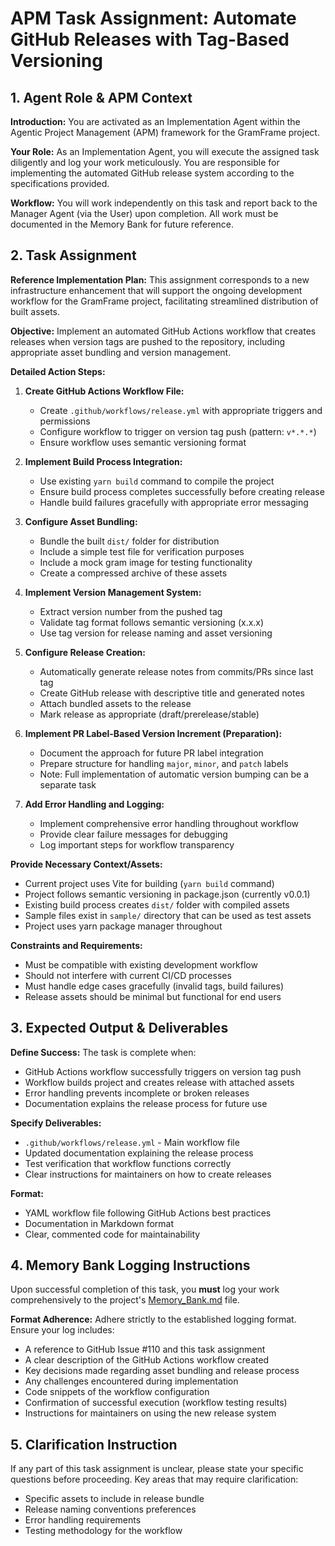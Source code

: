 # APM Task Assignment: Automate GitHub Releases with Tag-Based Versioning

## 1. Agent Role & APM Context

**Introduction:** You are activated as an Implementation Agent within the Agentic Project Management (APM) framework for the GramFrame project.

**Your Role:** As an Implementation Agent, you will execute the assigned task diligently and log your work meticulously. You are responsible for implementing the automated GitHub release system according to the specifications provided.

**Workflow:** You will work independently on this task and report back to the Manager Agent (via the User) upon completion. All work must be documented in the Memory Bank for future reference.

## 2. Task Assignment

**Reference Implementation Plan:** This assignment corresponds to a new infrastructure enhancement that will support the ongoing development workflow for the GramFrame project, facilitating streamlined distribution of built assets.

**Objective:** Implement an automated GitHub Actions workflow that creates releases when version tags are pushed to the repository, including appropriate asset bundling and version management.

**Detailed Action Steps:**

1. **Create GitHub Actions Workflow File:**
   - Create `.github/workflows/release.yml` with appropriate triggers and permissions
   - Configure workflow to trigger on version tag push (pattern: `v*.*.*`)
   - Ensure workflow uses semantic versioning format

2. **Implement Build Process Integration:**
   - Use existing `yarn build` command to compile the project
   - Ensure build process completes successfully before creating release
   - Handle build failures gracefully with appropriate error messaging

3. **Configure Asset Bundling:**
   - Bundle the built `dist/` folder for distribution
   - Include a simple test file for verification purposes
   - Include a mock gram image for testing functionality
   - Create a compressed archive of these assets

4. **Implement Version Management System:**
   - Extract version number from the pushed tag
   - Validate tag format follows semantic versioning (x.x.x)
   - Use tag version for release naming and asset versioning

5. **Configure Release Creation:**
   - Automatically generate release notes from commits/PRs since last tag
   - Create GitHub release with descriptive title and generated notes
   - Attach bundled assets to the release
   - Mark release as appropriate (draft/prerelease/stable)

6. **Implement PR Label-Based Version Increment (Preparation):**
   - Document the approach for future PR label integration
   - Prepare structure for handling `major`, `minor`, and `patch` labels
   - Note: Full implementation of automatic version bumping can be a separate task

7. **Add Error Handling and Logging:**
   - Implement comprehensive error handling throughout workflow
   - Provide clear failure messages for debugging
   - Log important steps for workflow transparency

**Provide Necessary Context/Assets:**
- Current project uses Vite for building (`yarn build` command)
- Project follows semantic versioning in package.json (currently v0.0.1)
- Existing build process creates `dist/` folder with compiled assets
- Sample files exist in `sample/` directory that can be used as test assets
- Project uses yarn package manager throughout

**Constraints and Requirements:**
- Must be compatible with existing development workflow
- Should not interfere with current CI/CD processes
- Must handle edge cases gracefully (invalid tags, build failures)
- Release assets should be minimal but functional for end users

## 3. Expected Output & Deliverables

**Define Success:** 
The task is complete when:
- GitHub Actions workflow successfully triggers on version tag push
- Workflow builds project and creates release with attached assets
- Error handling prevents incomplete or broken releases
- Documentation explains the release process for future use

**Specify Deliverables:**
- `.github/workflows/release.yml` - Main workflow file
- Updated documentation explaining the release process
- Test verification that workflow functions correctly
- Clear instructions for maintainers on how to create releases

**Format:** 
- YAML workflow file following GitHub Actions best practices
- Documentation in Markdown format
- Clear, commented code for maintainability

## 4. Memory Bank Logging Instructions

Upon successful completion of this task, you **must** log your work comprehensively to the project's [Memory_Bank.md](../../Memory_Bank.md) file.

**Format Adherence:** Adhere strictly to the established logging format. Ensure your log includes:
- A reference to GitHub Issue #110 and this task assignment
- A clear description of the GitHub Actions workflow created
- Key decisions made regarding asset bundling and release process
- Any challenges encountered during implementation
- Code snippets of the workflow configuration
- Confirmation of successful execution (workflow testing results)
- Instructions for maintainers on using the new release system

## 5. Clarification Instruction

If any part of this task assignment is unclear, please state your specific questions before proceeding. Key areas that may require clarification:
- Specific assets to include in release bundle
- Release naming conventions preferences
- Error handling requirements
- Testing methodology for the workflow